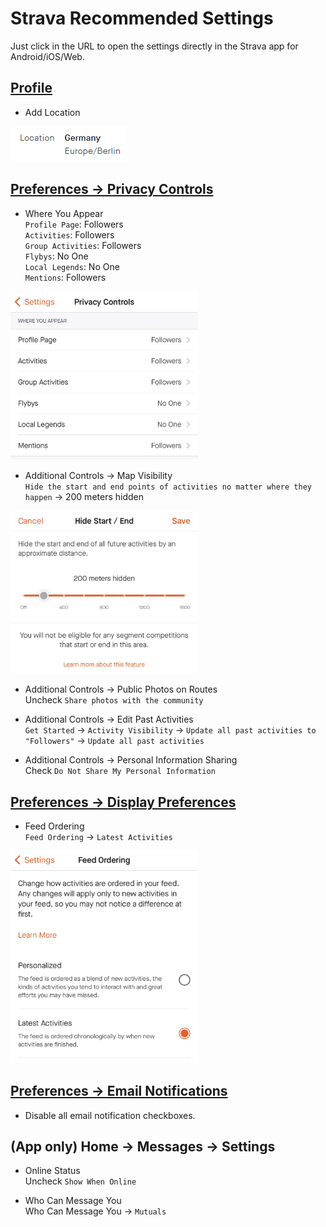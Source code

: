 # Strava Recommended Settings

Just click in the URL to open the settings directly in the Strava app for Android/iOS/Web.

## [Profile](https://www.strava.com/settings/profile)

- Add Location

<p align="left">
<img src="./media/strava-recommended-settings-location.png">
</p>

## [Preferences → Privacy Controls](https://www.strava.com/settings/privacy)

- Where You Appear\
  `Profile Page`: Followers\
  `Activities`: Followers\
  `Group Activities`: Followers\
  `Flybys`: No One\
  `Local Legends`: No One\
  `Mentions`: Followers

<p align="left">
<img src="./media/strava-recommended-settings-privacy-controls.png" width=300>
</p>

- Additional Controls → Map Visibility\
  `Hide the start and end points of activities no matter where they happen` → 200 meters hidden

<p align="left">
<img src="./media/strava-recommended-settings-map-visibility.png" width=300>
</p>

- Additional Controls → Public Photos on Routes\
  Uncheck `Share photos with the community`

- Additional Controls → Edit Past Activities\
  `Get Started` → `Activity Visibility` → `Update all past activities to "Followers"` → `Update all past activities`

- Additional Controls → Personal Information Sharing\
  Check `Do Not Share My Personal Information`

## [Preferences → Display Preferences](https://www.strava.com/settings/display)

- Feed Ordering\
  `Feed Ordering` → `Latest Activities`

<p align="left">
<img src="./media/strava-recommended-settings-feed-ordering.png" width=300>
</p>

## [Preferences → Email Notifications](https://www.strava.com/settings/email)

- Disable all email notification checkboxes.

## (App only) Home → Messages → Settings

- Online Status\
  Uncheck `Show When Online`

- Who Can Message You\
  Who Can Message You → `Mutuals`
